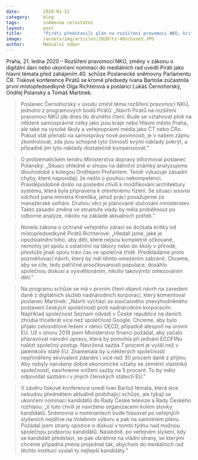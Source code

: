 ```yaml
---
date:         2020-01-21
category:     blog
tags:         sněmovna celostátní
layout:       post
title:        "Piráti představili plán na rozšíření pravomocí NKÚ, kritizovali slučování ministerstev a připomněli blížící se volbu do mediálních rad"
image:        /assets/img/articles/2020/tz-40schuze3.JPG
author:       Mediální odbor
---
```

 

Praha, 21. ledna 2020 – Rozšíření pravomocí NKÚ, změny v zákonu o digitální dani nebo ukončení nominací do mediálních rad uvedli Piráti jako hlavní témata před zahájením 40. schůze Poslanecké sněmovny Parlamentu ČR. Tiskové konference Pirátů se kromě předsedy Ivana Bartoše zúčastnila první místopředsedkyně Olga Richterová a poslanci Lukáš Černohorský, Ondřej Polanský a Tomáš Martínek. 

> Poslanec Černohorský v úvodu zmínil téma rozšíření pravomocí NKÚ, jednoho z programových bodů Pirátů: „Návrh Pirátů na rozšíření pravomocí NKÚ jde dnes do druhého čtení. Bude se vztahovat plně na některé samosprávné celky jako jsou kraje nebo Hlavní město Praha, ale také na vysoké školy a veřejnoprávní média jako ČT nebo ČRo. Pokud stát přenáší na samosprávy nové povinnosti, je v našem zájmu zkontrolovat, zda jsou schopné tyto činnosti svými náklady pokrýt, a případně jim tyto náklady dostatečně kompenzovat.”

> O problematickém tendru Ministerstva dopravy informoval poslanec Polanský: „Situaci ohledně e-shopu na dálniční známky analyzujeme dlouhodobě s kolegou Ondřejem Profantem. Tendr vykazuje zásadní chyby, které napovídají, že nešlo o pouhou nekompetenci. Pravděpodobně došlo na poslední chvíli k modifikování architektury systému, která byla připravena k otevřenému řízení. Se situací souvisí odchod pana ministra Kremlíka, jehož práci považujeme za manažerské selhání. Druhou věcí je plánované slučování ministerstev. Takto zásadní změna ve struktuře vlády by měla proběhnout po odborné analýze, nikoliv na základě aktuálních potřeb.”

> Novela zákona o ochraně veřejného zdraví se dočkala kritiky od místopředsedkyně Pirátů Richterové: „Hledali jsme, jaké je opodstatnění toho, aby děti, které nejsou kompletně očkované, nemohly jet spolu s ostatními na tábory nebo do školy v přírodě, přestože jinak spolu tráví čas ve společné třídě. Předkládáme proto pozměňovací návrh, který by měl těmto omezením zabránit. Chceme, aby se cíle, tedy patřičné proočkovanosti populace, dosáhlo společnou diskusí a vysvětlováním, nikoliv takovýmto omezováním dětí.”

> Na programu schůze se má v prvním čtení objevit návrh na zavedení daně z digitálních služeb nadnárodních korporací, který komentoval poslanec Martínek: „Návrh vychází ze současného znevýhodněného postavení českých společností proti nadnárodním korporacím. Například společnost Seznam odvádí v České republice na daních zhruba třicetkrát více než společnost Google. Chceme, aby bylo přijato celosvětové řešení v rámci OECD, případně alespoň na úrovni EU. Už v únoru 2019 jsem Ministerstvo financí požádal, aby začalo připravovat národní úpravu, která by pomohla při jednání ECOFINu nalézt společný postup. Navržená sazba 7 procent je vyšší než v jakémkoliv státě EU. Znamenala by u některých společností nepřiměřený ekvivalent zdanění i více než 30 procent daně z příjmu. Aby nebyly narušeny dobré ekonomické vztahy se zeměmi vlastníků společností, navrhneme snížení sazby na 5 procent. To by mělo odpovídat sazbám i v jiných členských státech EU.”

> V závěru tiskové konference uvedl Ivan Bartoš témata, která sice nebudou předmětem aktuálně probíhající schůze, ale týkají se ukončení nominací kandidátů do Rady České televize a Rady Českého rozhlasu: „V tuto chvíli je navrženo organizacemi kolem stovky kandidátů. Sněmovna o nominantech bude hlasovat po veřejných slyšeních nejdříve na Volebním výboru a pak na samotném plénu. Požádal jsem strany opozice o diskusi v tomto týdnu nad možnou společnou podporou kandidátů. Následně, po veřejném slyšení, kdy se kandidáti představí, se pak obrátíme na vládní strany, se kterými chceme případná jména projednat tak, abychom do mediálních rad těchto institucí vyslali ty nejlepší kandidáty.”
